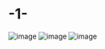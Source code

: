 # -1-
![image](https://user-images.githubusercontent.com/71175033/145703357-35387fe9-5ccf-4e62-b5fe-e963efcd80dd.png)
![image](https://user-images.githubusercontent.com/71175033/145703362-427e87c0-c466-4923-94e5-ae015e8eef45.png)
![image](https://user-images.githubusercontent.com/71175033/145703364-6b11416d-2fc6-4c39-8e83-d85d288874e2.png)
